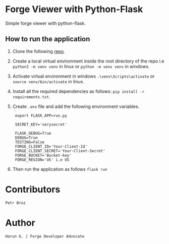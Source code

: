 # Forge Viewer with Python-Flask

Simple forge viewer with python-flask.

## How to run the application

1. Clone the following [repo](https://github.com/Arrotech/forge-Viewer-Python-Sample.git).
2. Create a local virtual environment inside the root directory of the repo i.e `python3 -m venv venv` in linux or `python -m venv venv` in windows.
3. Activate virtual environment in windows `.\venv\Scripts\activate` or `source venv/bin/activate` in linux.
4. Install all the required dependencies as follows: `pip install -r requirements.txt`.
5. Create `.env` file and add the following environment variables.

        export FLASK_APP=run.py

        SECRET_KEY='verysecret'

        FLASK_DEBUG=True
        DEBUG=True
        TESTING=False
        FORGE_CLIENT_ID='Your-Client-Id'
        FORGE_CLIENT_SECRET='Your-Client-Secret'
        FORGE_BUCKET='Bucket-key'
        FORGE_REGION='US' i.e US

6. Then run the application as follows `flask run`

# Contributors

    Petr Broz

# Author

    Harun G. | Forge Developer Advocate

